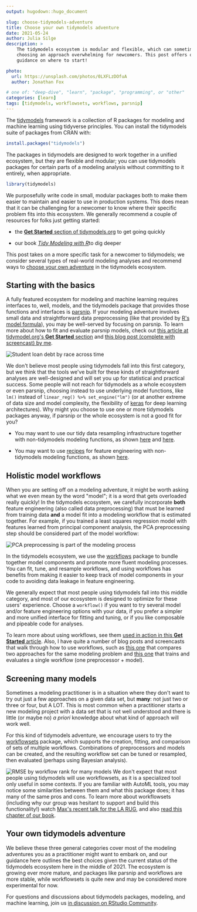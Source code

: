 ```yaml
---
output: hugodown::hugo_document

slug: choose-tidymodels-adventure
title: Choose your own tidymodels adventure
date: 2021-05-24
author: Julia Silge
description: >
    The tidymodels ecosystem is modular and flexible, which can sometimes make
    choosing an approach overwhelming for newcomers. This post offers opinionated 
    guidance on where to start!

photo:
  url: https://unsplash.com/photos/0LXFLzDOfuA
  author: Jonathan Fox

# one of: "deep-dive", "learn", "package", "programming", or "other"
categories: [learn] 
tags: [tidymodels, workflowsets, workflows, parsnip]
---
```


<!--
TODO:
* [ ] Look over / edit the post's title in the yaml
* [ ] Edit (or delete) the description; note this appears in the Twitter card
* [ ] Pick category and tags (see existing with `hugodown::tidy_show_meta()`)
* [ ] Find photo & update yaml metadata
* [ ] Create `thumbnail-sq.jpg`; height and width should be equal
* [ ] Create `thumbnail-wd.jpg`; width should be >5x height
* [ ] `hugodown::use_tidy_thumbnails()`
* [ ] Add intro sentence, e.g. the standard tagline for the package
* [ ] `usethis::use_tidy_thanks()`
-->

The [tidymodels](https://www.tidymodels.org/) framework is a collection of R packages for modeling and machine learning using tidyverse principles. You can install the tidymodels suite of packages from CRAN with:


```r
install.packages("tidymodels")
```

The packages in tidymodels are designed to work together in a unified ecosystem, but they are flexible and modular; you can use tidymodels packages for certain parts of a modeling analysis without committing to it entirely, when appropriate.


```r
library(tidymodels)
```

We purposefully write code in small, modular packages both to make them easier to maintain and easier to use in production systems. This does mean that it can be challenging for a newcomer to know where their specific problem fits into this ecosystem. We generally recommend a couple of resources for folks just getting started:

- the [**Get Started** section of tidymodels.org](https://www.tidymodels.org/start/) to get going quickly

- our book [*Tidy Modeling with R*](https://www.tmwr.org/)to dig deeper

This post takes on a more specific task for a newcomer to tidymodels; we consider several types of real-world modeling analyses and recommend ways to [choose your own adventure](https://en.wikipedia.org/wiki/Choose_Your_Own_Adventure) in the tidymodels ecosystem.

## Starting with the basics

A fully featured ecosystem for modeling and machine learning requires interfaces to, well, models, and the tidymodels package that provides those functions and interfaces is [parsnip](https://parsnip.tidymodels.org/). If your modeling adventure involves small data and straightforward data preprocessing (like that provided by [R's model formula](https://www.tmwr.org/base-r.html#formula)), you may be well-served by focusing on parsnip. To learn more about how to fit and evaluate parsnip models, check out [this article at tidymodel.org's **Get Started** section](https://www.tidymodels.org/start/models/) and [this blog post (complete with screencast) by me](https://juliasilge.com/blog/student-debt/).

![Student loan debt by race across time](https://juliasilge.com/blog/student-debt/index_files/figure-html/unnamed-chunk-3-1.png)

We don't believe most people using tidymodels fall into this first category, but we think that the tools we've built for these kinds of straightforward analyses are well-designed and will set you up for statistical and practical success. Some people will not reach for tidymodels as a whole ecosystem or even parsnip, choosing instead to use underlying model functions, like `lm()` instead of `linear_reg() %>% set_engine("lm")` (or at another extreme of data size and model complexity, the flexibility of [keras](https://keras.rstudio.com/) for deep learning architectures). Why might you choose to use one or more tidymodels packages anyway, if parsnip or the whole ecosystem is not a good fit for you?

- You may want to use our tidy data resampling infrastructure together with non-tidymodels modeling functions, as shown [here](https://www.tidymodels.org/learn/statistics/bootstrap/) and [here](https://juliasilge.com/blog/ceo-departures/).

- You may want to use [recipes](https://recipes.tidymodels.org/) for feature engineering with non-tidymodels modeling functions, as shown [here](https://smltar.com/dldnn.html).

## Holistic model workflows

When you are setting off on a modeling adventure, it might be worth asking what we even mean by the word "model"; it is a word that gets overloaded really quickly! In the tidymodels ecosystem, we carefully incorporate **both** feature engineering (also called data preprocessing) that must be learned from training data **and** a model fit into a modeling workflow that is estimated together. For example, if you trained a least squares regression model with features learned from principal component analysis, the PCA preprocessing step should be considered part of the model workflow:

![PCA preprocessing is part of the modeling process](https://www.tmwr.org/premade/proper-workflow.svg)

In the tidymodels ecosystem, we use the [workflows](https://workflows.tidymodels.org/) package to bundle together model components and promote more fluent modeling processes. You can fit, tune, and resample workflows, and using workflows has benefits from making it easier to keep track of model components in your code to avoiding data leakage in feature engineering.

We generally expect that most people using tidymodels fall into this middle category, and most of our ecosystem is designed to optimize for these users' experience. Choose a `workflow()` if you want to try several model and/or feature engineering options with your data, if you prefer a simpler and more unified interface for fitting and tuning, or if you like composable and pipeable code for analyses.

To learn more about using workflows, see them [used in action in this **Get Started** article](https://www.tidymodels.org/start/case-study/). Also, I have quite a number of blog posts and screencasts that walk through how to use workflows, such as [this one](https://juliasilge.com/blog/palmer-penguins/) that compares two approaches for the same modeling problem and [this one](https://juliasilge.com/blog/water-sources/) that trains and evaluates a single workflow (one preprocessor + model).


## Screening many models

Sometimes a modeling practitioner is in a situation where they don't want to try out just a few approaches on a given data set, but **many**: not just two or three or four, but A LOT. This is most common when a practitioner starts a new modeling project with a data set that is not well understood and there is little (or maybe no) _a priori_ knowledge about what kind of approach will work well.

For this kind of tidymodels adventure, we encourage users to try the [workflowsets](https://workflowsets.tidymodels.org/) package, which supports the creation, fitting, and comparison of sets of multiple workflows. Combinations of preprocessors and models can be created, and the resulting workflow set can be tuned or resampled, then evaluated (perhaps using Bayesian analysis).

![RMSE by workflow rank for many models](https://www.tidyverse.org/blog/2021/03/workflowsets-0-0-1/figure/plot-bayes-1.svg)
We don't expect that most people using tidymodels will use workflowsets, as it is a specialized tool only useful in some contexts. If you are familiar with AutoML tools, you may notice some similarities between them and what this package does; it has many of the same pros and cons. To learn more about workflowsets (including why our group was hesitant to support and build this functionality!) watch [Max's recent talk for the LA RUG](https://youtu.be/2OfTEakSFXQ), and also [read this chapter of our book](https://www.tmwr.org/workflow-sets.html).


## Your own tidymodels adventure

We believe these three general categories cover most of the modeling adventures you as a practitioner might want to embark on, and our guidance here outlines the best choices given the current status of the tidymodels ecosystem here in the middle of 2021. The ecosystem is growing ever more mature, and packages like parsnip and workflows are more stable, while workflowsets is quite new and may be considered more experimental for now.

For questions and discussions about tidymodels packages, modeling, and machine learning, join us [in discussion on RStudio Community](https://rstd.io/tidymodels-community).

